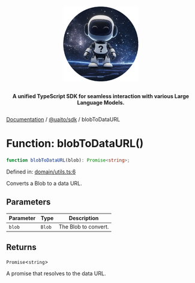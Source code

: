 <div style="display:flex; flex-direction:column; align-items:center;">
<p align="center">
  <img src="../UAITO.png" alt="UAITO Logo" width="200"/>
</p>

<p align="center">
  <strong>A unified TypeScript SDK for seamless interaction with various Large Language Models.</strong>
</p>
</div>

[Documentation](README.md) / [@uaito/sdk](@uaito.sdk.md) / blobToDataURL

# Function: blobToDataURL()

```ts
function blobToDataURL(blob): Promise<string>;
```

Defined in: [domain/utils.ts:6](https://github.com/elribonazo/uaito/blob/0b5444ee2162b2b42be96496727b854bf26ca527/packages/sdk/src/domain/utils.ts#L6)

Converts a Blob to a data URL.

## Parameters

| Parameter | Type | Description |
| ------ | ------ | ------ |
| `blob` | `Blob` | The Blob to convert. |

## Returns

`Promise`\<`string`\>

A promise that resolves to the data URL.
